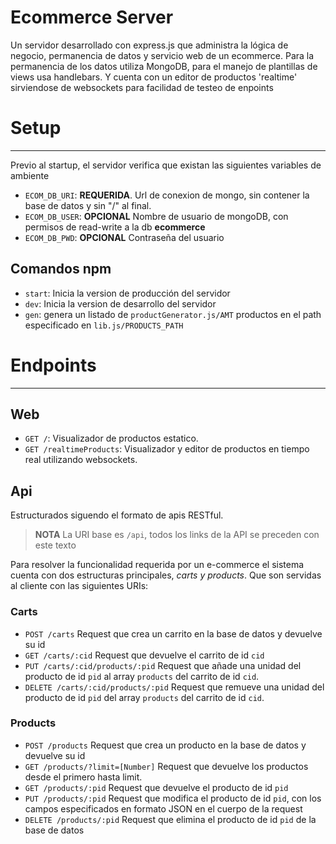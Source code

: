 # Ecommerce Server

Un servidor desarrollado con express.js que administra la lógica de negocio, permanencia de datos y servicio web de un ecommerce. Para la permanencia de los datos utiliza MongoDB, para el manejo de plantillas de views usa handlebars. Y cuenta con un editor de productos 'realtime' sirviendose de websockets para facilidad de testeo de enpoints

# Setup
---
Previo al startup, el servidor verifica que existan las siguientes variables de ambiente
- `ECOM_DB_URI`: **REQUERIDA**. Url de conexion de mongo, sin contener la base de datos y sin "/" al final.
- `ECOM_DB_USER`: **OPCIONAL** Nombre de usuario de mongoDB, con permisos de read-write a la db **ecommerce**
- `ECOM_DB_PWD`: **OPCIONAL** Contraseña del usuario

## Comandos npm

- `start`: Inicia la version de producción del servidor
- `dev`: Inicia la version de desarrollo del servidor
- `gen`: genera un listado de `productGenerator.js/AMT` productos en el path especificado en `lib.js/PRODUCTS_PATH`

# Endpoints
---

## Web
- `GET /`: Visualizador de productos estatico.
- `GET /realtimeProducts`: Visualizador y editor de productos en tiempo real utilizando websockets.

## Api
Estructurados siguendo el formato de apis RESTful. 

>**NOTA**
>La URI base es `/api`, todos los links de la API se preceden con este texto

Para resolver la funcionalidad requerida por un e-commerce el sistema cuenta con dos estructuras principales, *carts y products*. Que son servidas al cliente con las siguientes URIs:
### Carts
- `POST /carts` Request que crea un carrito en la base de datos y devuelve su id
- `GET /carts/:cid` Request que devuelve el carrito de id `cid`
- `PUT /carts/:cid/products/:pid` Request que añade una unidad del producto de id `pid` al array `products` del carrito de id `cid`.
- `DELETE /carts/:cid/products/:pid` Request que remueve una unidad del producto de id `pid` del array `products` del carrito de id `cid`.

### Products
- `POST /products` Request que crea un producto en la base de datos y devuelve su id
- `GET /products/?limit=[Number]` Request que devuelve los productos desde el primero hasta limit.
- `GET /products/:pid` Request que devuelve el producto de id `pid`
- `PUT /products/:pid` Request que modifica el producto de id `pid`, con los campos especificados en formato JSON en el cuerpo de la request
- `DELETE /products/:pid` Request que elimina el producto de id `pid` de la base de datos

